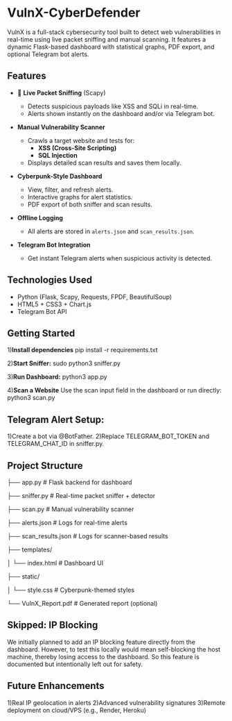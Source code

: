 # VulnX-CyberDefender
VulnX is a full-stack cybersecurity tool built to detect web vulnerabilities in real-time using live packet sniffing and manual scanning. It features a dynamic Flask-based dashboard with statistical graphs, PDF export, and optional Telegram bot alerts.

## Features

- 📡 **Live Packet Sniffing** (Scapy)
  - Detects suspicious payloads like XSS and SQLi in real-time.
  - Alerts shown instantly on the dashboard and/or via Telegram bot.

- **Manual Vulnerability Scanner**
  - Crawls a target website and tests for:
    - **XSS (Cross-Site Scripting)**
    - **SQL Injection**
  - Displays detailed scan results and saves them locally.

- **Cyberpunk-Style Dashboard**
  - View, filter, and refresh alerts.
  - Interactive graphs for alert statistics.
  - PDF export of both sniffer and scan results.

- **Offline Logging**
  - All alerts are stored in `alerts.json` and `scan_results.json`.

- **Telegram Bot Integration**
  - Get instant Telegram alerts when suspicious activity is detected.

## Technologies Used

- Python (Flask, Scapy, Requests, FPDF, BeautifulSoup)
- HTML5 + CSS3 + Chart.js
- Telegram Bot API

## Getting Started

1)**Install dependencies**
pip install -r requirements.txt

2)**Start Sniffer:**
sudo python3 sniffer.py

3)**Run Dashboard:**
python3 app.py

4)**Scan a Website**
Use the scan input field in the dashboard or run directly:
python3 scan.py

## Telegram Alert Setup:
1)Create a bot via @BotFather.
2)Replace TELEGRAM_BOT_TOKEN and TELEGRAM_CHAT_ID in sniffer.py.

## Project Structure

├── app.py                 # Flask backend for dashboard

├── sniffer.py             # Real-time packet sniffer + detector

├── scan.py                # Manual vulnerability scanner

├── alerts.json            # Logs for real-time alerts

├── scan_results.json      # Logs for scanner-based results

├── templates/

│   └── index.html         # Dashboard UI

├── static/

│   └── style.css          # Cyberpunk-themed styles

└── VulnX_Report.pdf       # Generated report (optional)


## Skipped: IP Blocking
We initially planned to add an IP blocking feature directly from the dashboard. However, to test this locally would mean self-blocking the host machine, thereby losing access to the dashboard. So this feature is documented but intentionally left out for safety.

## Future Enhancements
1)Real IP geolocation in alerts
2)Advanced vulnerability signatures
3)Remote deployment on cloud/VPS (e.g., Render, Heroku)



